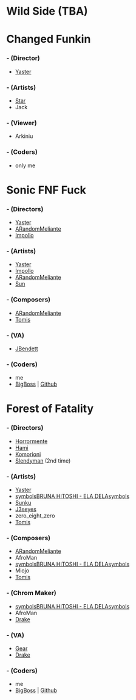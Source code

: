 # Wild Side (TBA)

# Changed Funkin
### - (Director)
- [Yaster](https://twitter.com/YasterWolly)

### - (Artists)
- [Star](https://twitter.com/StarUmbreon1)  
- Jack

### - (Viewer)
- Arkiniu

### - (Coders)
- only me

# Sonic FNF Fuck
### - (Directors)
- [Yaster](https://twitter.com/YasterWolly)
- [ARandomMeliante](https://twitter.com/UmMeliante69lol)
- [Impollo](https://twitter.com/Apollo_X3)

### - (Artists)
- [Yaster](https://twitter.com/YasterWolly)
- [Impollo](https://twitter.com/Apollo_X3)
- [ARandomMeliante](https://twitter.com/UmMeliante69lol)
- [Sun](https://twitter.com/Mimi_or_Sunny)

### - (Composers)
- [ARandomMeliante](https://twitter.com/UmMeliante69lol)
- [Tomis](https://twitter.com/Tomis_Turbando)

### - (VA)
- [JBendett](https://twitter.com/JBendett)

### - (Coders)
- me
- [BigBoss](https://twitter.com/TheBigBoss050)  |  [Github](https://github.com/TheBigB0ss)

# Forest of Fatality 
### - (Directors)
- [Horrormente](https://twitter.com/horrormente)
- [Hami](https://twitter.com/V2Drezim)
- [Komorioni](https://twitter.com/yumekomo_)
- [Slendyman](https://twitter.com/TSlendyman)  (2nd time)
### - (Artists)
- [Yaster](https://twitter.com/YasterWolly)
- [symbolsBRUNA HITOSHI - ELA DELAsymbols](https://twitter.com/BT_Drawings)
- [Sunku](https://twitter.com/ItzSunku)
- [J3seyes](https://twitter.com/B3arzandoyeah)
- zero_eight_zero
- [Tomis](https://twitter.com/Tomis_Turbando)

### - (Composers)
- [ARandomMeliante](https://twitter.com/UmMeliante69lol)
- AfroMan
- [symbolsBRUNA HITOSHI - ELA DELAsymbols](https://twitter.com/BT_Drawings)
- Miojo
- [Tomis](https://twitter.com/Tomis_Turbando)

### - (Chrom Maker)
- [symbolsBRUNA HITOSHI - ELA DELAsymbols](https://twitter.com/BT_Drawings)
- AfroMan
- [Drake](https://twitter.com/Twiterfox15)

### - (VA)
- [Gear](https://twitter.com/arthurgod456)
- [Drake](https://twitter.com/Twiterfox15)
### - (Coders)
- me
- [BigBoss](https://twitter.com/TheBigBoss050)  |  [Github](https://github.com/TheBigB0ss)
